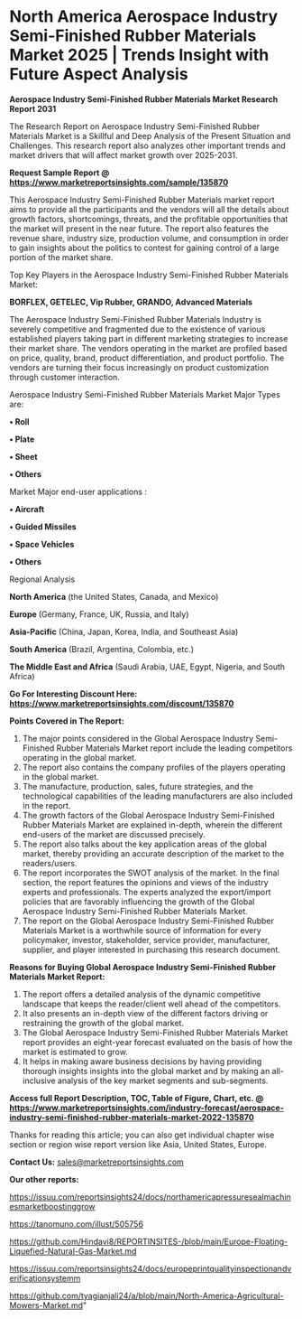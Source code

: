 # North America Aerospace Industry Semi-Finished Rubber Materials Market 2025 | Trends Insight with Future Aspect Analysis

<strong>Aerospace Industry Semi-Finished Rubber Materials Market Research Report 2031</strong>

The Research Report on Aerospace Industry Semi-Finished Rubber Materials Market is a Skillful and Deep Analysis of the Present Situation and Challenges. This research report also analyzes other important trends and market drivers that will affect market growth over 2025-2031.

<strong>Request Sample Report @ <a href=https://www.marketreportsinsights.com/sample/135870>https://www.marketreportsinsights.com/sample/135870</a></strong>

This Aerospace Industry Semi-Finished Rubber Materials market report aims to provide all the participants and the vendors will all the details about growth factors, shortcomings, threats, and the profitable opportunities that the market will present in the near future. The report also features the revenue share, industry size, production volume, and consumption in order to gain insights about the politics to contest for gaining control of a large portion of the market share.

Top Key Players in the Aerospace Industry Semi-Finished Rubber Materials Market:

<strong>BORFLEX, GETELEC, Vip Rubber, GRANDO, Advanced Materials</strong>

The Aerospace Industry Semi-Finished Rubber Materials Industry is severely competitive and fragmented due to the existence of various established players taking part in different marketing strategies to increase their market share. The vendors operating in the market are profiled based on price, quality, brand, product differentiation, and product portfolio. The vendors are turning their focus increasingly on product customization through customer interaction.

Aerospace Industry Semi-Finished Rubber Materials Market Major Types are:

<strong>• Roll

• Plate

• Sheet

• Others</strong>

Market Major end-user applications :

<strong>• Aircraft

• Guided Missiles

• Space Vehicles

• Others</strong>

Regional Analysis

</u><strong><b>North America</b></strong> (the United States, Canada, and Mexico)

<strong><b>Europe </b></strong>(Germany, France, UK, Russia, and Italy)

<strong><b>Asia-Pacific</b></strong> (China, Japan, Korea, India, and Southeast Asia)

<strong><b>South America</b></strong> (Brazil, Argentina, Colombia, etc.)

<strong><b>The Middle East and Africa</b></strong> (Saudi Arabia, UAE, Egypt, Nigeria, and South Africa)

<strong>Go For Interesting Discount Here: <a href=https://www.marketreportsinsights.com/discount/135870>https://www.marketreportsinsights.com/discount/135870</a></strong>

<strong>Points Covered in The Report:</strong>
<ol>
  <li>The major points considered in the Global Aerospace Industry Semi-Finished Rubber Materials Market report include the leading competitors operating in the global market.</li>
  <li>The report also contains the company profiles of the players operating in the global market.</li>
  <li>The manufacture, production, sales, future strategies, and the technological capabilities of the leading manufacturers are also included in the report.</li>
  <li>The growth factors of the Global Aerospace Industry Semi-Finished Rubber Materials Market are explained in-depth, wherein the different end-users of the market are discussed precisely.</li>
  <li>The report also talks about the key application areas of the global market, thereby providing an accurate description of the market to the readers/users.</li>
  <li>The report incorporates the SWOT analysis of the market. In the final section, the report features the opinions and views of the industry experts and professionals. The experts analyzed the export/import policies that are favorably influencing the growth of the Global Aerospace Industry Semi-Finished Rubber Materials Market.</li>
  <li>The report on the Global Aerospace Industry Semi-Finished Rubber Materials Market is a worthwhile source of information for every policymaker, investor, stakeholder, service provider, manufacturer, supplier, and player interested in purchasing this research document.</li>
</ol>
<strong>Reasons for Buying Global Aerospace Industry Semi-Finished Rubber Materials Market Report:</strong>

<ol>
  <li>The report offers a detailed analysis of the dynamic competitive landscape that keeps the reader/client well ahead of the competitors.</li>
  <li>It also presents an in-depth view of the different factors driving or restraining the growth of the global market.</li>
  <li>The Global Aerospace Industry Semi-Finished Rubber Materials Market report provides an eight-year forecast evaluated on the basis of how the market is estimated to grow.</li>
  <li>It helps in making aware business decisions by having providing thorough insights insights into the global market and by making an all-inclusive analysis of the key market segments and sub-segments.</li>
</ol>
<strong>Access full Report Description, TOC, Table of Figure, Chart, etc. @ <a href=https://www.marketreportsinsights.com/industry-forecast/aerospace-industry-semi-finished-rubber-materials-market-2022-135870>https://www.marketreportsinsights.com/industry-forecast/aerospace-industry-semi-finished-rubber-materials-market-2022-135870</a></strong>


Thanks for reading this article; you can also get individual chapter wise section or region wise report version like Asia, United States, Europe.

<strong>Contact Us:</strong>
sales@marketreportsinsights.com

<strong>Our other reports:</strong>

<a href=https://issuu.com/reportsinsights24/docs/northamericapressuresealmachinesmarketboostinggrow>https://issuu.com/reportsinsights24/docs/northamericapressuresealmachinesmarketboostinggrow</a>

<a href=https://tanomuno.com/illust/505756>https://tanomuno.com/illust/505756</a>

<a href=https://github.com/Hindavi8/REPORTINSITES-/blob/main/Europe-Floating-Liquefied-Natural-Gas-Market.md>https://github.com/Hindavi8/REPORTINSITES-/blob/main/Europe-Floating-Liquefied-Natural-Gas-Market.md</a>

<a href=https://issuu.com/reportsinsights24/docs/europeprintqualityinspectionandverificationsystemm>https://issuu.com/reportsinsights24/docs/europeprintqualityinspectionandverificationsystemm</a>

<a href=https://github.com/tyagianjali24/a/blob/main/North-America-Agricultural-Mowers-Market.md>https://github.com/tyagianjali24/a/blob/main/North-America-Agricultural-Mowers-Market.md</a>"
